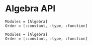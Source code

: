 # Algebra API


```@index
Modules = [Algebra]
Order = [:constant, :type, :function]
```

```@autodocs
Modules = [Algebra]
Order = [:constant, :type, :function]
```
